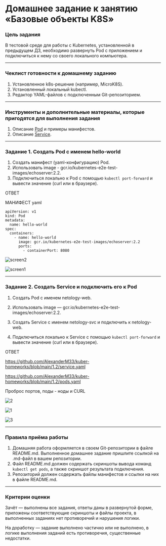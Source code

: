# Домашнее задание к занятию «Базовые объекты K8S»

### Цель задания

В тестовой среде для работы с Kubernetes, установленной в предыдущем ДЗ, необходимо развернуть Pod с приложением и подключиться к нему со своего локального компьютера. 

------

### Чеклист готовности к домашнему заданию

1. Установленное k8s-решение (например, MicroK8S).
2. Установленный локальный kubectl.
3. Редактор YAML-файлов с подключенным Git-репозиторием.

------

### Инструменты и дополнительные материалы, которые пригодятся для выполнения задания

1. Описание [Pod](https://kubernetes.io/docs/concepts/workloads/pods/) и примеры манифестов.
2. Описание [Service](https://kubernetes.io/docs/concepts/services-networking/service/).

------

### Задание 1. Создать Pod с именем hello-world

1. Создать манифест (yaml-конфигурацию) Pod.
2. Использовать image - gcr.io/kubernetes-e2e-test-images/echoserver:2.2.
3. Подключиться локально к Pod с помощью `kubectl port-forward` и вывести значение (curl или в браузере).


ОТВЕТ

МАНИФЕСТ yaml
```
apiVersion: v1
kind: Pod
metadata:
  name: hello-world
spec:
  containers:
    - name: hello-world
      image: gcr.io/kubernetes-e2e-test-images/echoserver:2.2
      ports:
        - containerPort: 8080
```

![screen2](https://github.com/AlexanderM33/kuber-homeworks/assets/122460278/3f25ce28-01a2-459f-b43c-f5953bd8e8a0)

![screen1](https://github.com/AlexanderM33/kuber-homeworks/assets/122460278/b643679b-bcb7-4c6b-94e7-04e0af2fafec)





------

### Задание 2. Создать Service и подключить его к Pod

1. Создать Pod с именем netology-web.
2. Использовать image — gcr.io/kubernetes-e2e-test-images/echoserver:2.2.

3. Создать Service с именем netology-svc и подключить к netology-web.
4. Подключиться локально к Service с помощью `kubectl port-forward` и вывести значение (curl или в браузере).


ОТВЕТ

https://github.com/AlexanderM33/kuber-homeworks/blob/main/1.2/service.yaml

https://github.com/AlexanderM33/kuber-homeworks/blob/main/1.2/pods.yaml

Проброс портов, поды - ноды и CURL

![2](https://github.com/AlexanderM33/kuber-homeworks/assets/122460278/c974fcc2-8dc1-4c60-aaf6-bc62a945e2c0)

![1](https://github.com/AlexanderM33/kuber-homeworks/assets/122460278/30cc8f2f-861c-47e4-947d-90e157accd1e)

![3](https://github.com/AlexanderM33/kuber-homeworks/assets/122460278/bf41b85c-b885-4d27-ac6e-14fc28725707)






------

### Правила приёма работы

1. Домашняя работа оформляется в своем Git-репозитории в файле README.md. Выполненное домашнее задание пришлите ссылкой на .md-файл в вашем репозитории.
2. Файл README.md должен содержать скриншоты вывода команд `kubectl get pods`, а также скриншот результата подключения.
3. Репозиторий должен содержать файлы манифестов и ссылки на них в файле README.md.

------

### Критерии оценки
Зачёт — выполнены все задания, ответы даны в развернутой форме, приложены соответствующие скриншоты и файлы проекта, в выполненных заданиях нет противоречий и нарушения логики.

На доработку — задание выполнено частично или не выполнено, в логике выполнения заданий есть противоречия, существенные недостатки.
